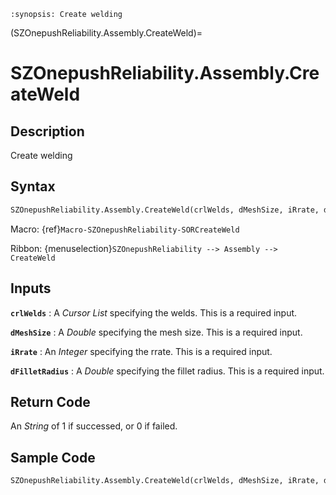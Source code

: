 ```{module} SZOnepushReliability.Assembly.CreateWeld()
:synopsis: Create welding
```

(SZOnepushReliability.Assembly.CreateWeld)=

# SZOnepushReliability.Assembly.CreateWeld

## Description

Create welding

## Syntax

```python
SZOnepushReliability.Assembly.CreateWeld(crlWelds, dMeshSize, iRrate, dFilletRadius)
```

Macro: {ref}`Macro-SZOnepushReliability-SORCreateWeld`

Ribbon: {menuselection}`SZOnepushReliability --> Assembly --> CreateWeld`

## Inputs

**`crlWelds`**
: A _Cursor List_ specifying the welds. This is a required input.

**`dMeshSize`**
: A _Double_ specifying the mesh size. This is a required input.

**`iRrate`**
: An _Integer_ specifying the rrate. This is a required input.

**`dFilletRadius`**
: A _Double_ specifying the fillet radius. This is a required input.

## Return Code

An _String_ of 1 if successed, or 0 if failed.

## Sample Code

```python
SZOnepushReliability.Assembly.CreateWeld(crlWelds, dMeshSize, iRrate, dFilletRadius)
```
